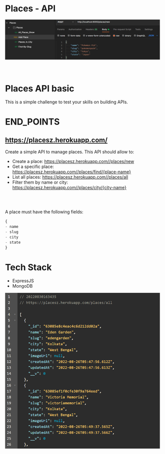 # Places - API
![add place structure](https://github.com/AhindraD/Places-API/blob/master/images/add-place.PNG?raw=true)
<br>
<br>
<br>

# Places API basic
This is a simple challenge to test your skills on building APIs.

# END_POINTS
## https://placesz.herokuapp.com/
Create a simple API to manage places. This API should allow to:
<br>
- Create a place: https://placesz.herokuapp.com//places/new
- Get a specific place: https://placesz.herokuapp.com//places/find/{place-name}
- List all places: https://placesz.herokuapp.com//places/all
- Filter them by name or city: https://placesz.herokuapp.com//places/city/{city-name}
<br>
<br>

A place must have the following fields:
```js
{
- name
- slug
- city
- state
}
```


# Tech Stack
- ExpressJS
- MongoDB
 
 ![fetch data](https://github.com/AhindraD/Places-API/blob/master/images/snaps.PNG?raw=true)
<br>
<br>
<br>
